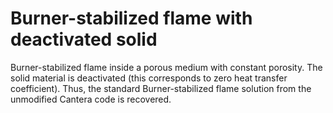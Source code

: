 # Burner-stabilized flame with deactivated solid

Burner-stabilized flame inside a porous medium with constant porosity. The solid material is deactivated (this corresponds to zero heat transfer coefficient).
Thus, the standard Burner-stabilized  flame solution from the unmodified Cantera code is recovered.
